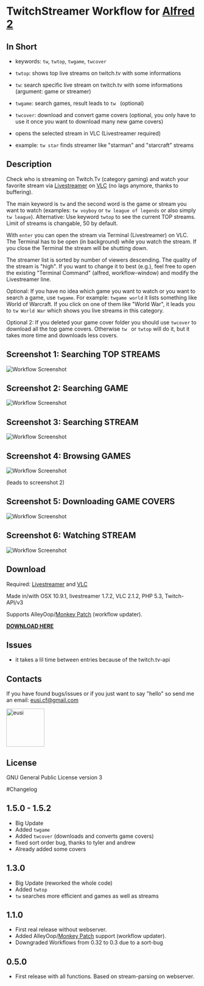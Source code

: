 TwitchStreamer Workflow for [Alfred 2](http://www.alfredapp.com)
==============================

## In Short
* keywords: `tw`, `twtop`, `twgame`, `twcover`

* `twtop`: shows top live streams on twitch.tv with some informations

* `tw`: search specific live stream on twitch.tv with some informations (argument: game or streamer)

* `twgame`: search games, result leads to `tw ` (optional)

* `twcover`: download and convert game covers (optional, you only have to use it once you want to download many new game covers)

* opens the selected stream in VLC (Livestreamer required)

* example: `tw star` finds streamer like "starman" and "starcraft" streams


## Description

Check who is streaming on Twitch.Tv (category gaming) and watch your favorite stream via [Livestreamer](https://github.com/chrippa/livestreamer) on [VLC](http://www.videolan.org/vlc/index.html) (no lags anymore, thanks to buffering).

The main keyword is `tw` and the second word is the game or stream you want to watch (examples: `tw voyboy` or `tw league of legends` or also simply `tw league`). Alternative: Use keyword `twtop` to see the current TOP streams. Limit of streams is changable, 50 by default.

With `enter` you can open the stream via Terminal (Livestreamer) on VLC. The Terminal has to be open (in background) while you watch the stream. If you close the Terminal the stream will be shutting down.

The streamer list is sorted by number of viewers descending. The quality of the stream is "high". If you want to change it to best (e.g.), feel free to open the existing "Terminal Command" (alfred, workflow-window) and modify the Livestreamer line.

Optional: If you have no idea which game you want to watch or you want to search a game, use `twgame`. For example: `twgame world` it lists something like World of Warcraft. If you click on one of them like "World War", it leads you to `tw World War` which shows you live streams in this category.

Optional 2: If you deleted your game cover folder you should use `twcover` to download all the top game covers. Otherwise `tw ` or `twtop` will do it, but it takes more time and downloads less covers. 


## Screenshot 1: Searching TOP STREAMS
![Workflow Screenshot](https://raw2.github.com/eusi/alfred2-twitch-streamer/master/screenshots/workflow1.jpg)

## Screenshot 2: Searching GAME
![Workflow Screenshot](https://raw2.github.com/eusi/alfred2-twitch-streamer/master/screenshots/workflow2.jpg)

## Screenshot 3: Searching STREAM
![Workflow Screenshot](https://raw2.github.com/eusi/alfred2-twitch-streamer/master/screenshots/workflow3.jpg)

## Screenshot 4: Browsing GAMES
![Workflow Screenshot](https://raw2.github.com/eusi/alfred2-twitch-streamer/master/screenshots/workflow4.jpg)

(leads to screenshot 2)

## Screenshot 5: Downloading GAME COVERS
![Workflow Screenshot](https://raw2.github.com/eusi/alfred2-twitch-streamer/master/screenshots/workflow5.png)

## Screenshot 6: Watching STREAM
![Workflow Screenshot](https://raw2.github.com/eusi/alfred2-twitch-streamer/master/screenshots/workflow6.jpg)


## Download

Required: [Livestreamer](https://github.com/chrippa/livestreamer) and [VLC](http://www.videolan.org/vlc/index.html)

Made in/with OSX 10.9.1, livestreamer 1.7.2, VLC 2.1.2, PHP 5.3, Twitch-API/v3

Supports AlleyOop/[Monkey Patch](http://www.alfredforum.com/topic/2218-monkey-patch-update-alfred-workflows-via-alleyoop/) (workflow updater).

**[DOWNLOAD HERE](https://raw2.github.com/eusi/alfred2-twitch-streamer/master/workflow/TwitchStreamer.alfredworkflow)**


## Issues

* it takes a lil time between entries because of the twitch.tv-api


## Contacts

If you have found bugs/issues or if you just want to say "hello" so send me an email: eusi.cf@gmail.com

<a href="https://github.com/eusi"><img src="https://2.gravatar.com/avatar/d954b2ec10b10436505ae62fe972df97?d=https%3A%2F%2Fidenticons.github.com%2Fe098fc2b57681a6f25ba17badf99aa6f.png&r=x&s=440" alt="eusi" title="eusi" width="100" height="100"></a>


## License

GNU General Public License version 3



#Changelog

## 1.5.0 - 1.5.2

* Big Update
* Added `twgame` 
* Added `twcover` (downloads and converts game covers)
* fixed sort order bug, thanks to tyler and andrew
* Already added some covers

## 1.3.0

* Big Update (reworked the whole code)
* Added `twtop`
* `tw` searches more efficient and games as well as streams


## 1.1.0

* First real release without webserver.
* Added AlleyOop/[Monkey Patch](http://www.alfredforum.com/topic/2218-monkey-patch-update-alfred-workflows-via-alleyoop/) support (workflow updater).
* Downgraded Workflows from 0.32 to 0.3 due to a sort-bug


## 0.5.0

* First release with all functions. Based on stream-parsing on webserver.
